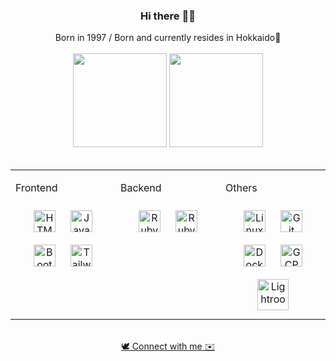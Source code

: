 ### <div align="center">Hi there 👋🏻</div>  

  <div align="center">Born in 1997 / Born and currently resides in Hokkaido🐏</div>
  
<br/>  

<div align="center">
  <img height="150px" src="https://github-readme-stats.vercel.app/api?username=satou-haruka-37&show_icons=true&count_private=true&hide_border=true&theme=github_dark_dimmed" />
  <img height="150px" src="https://github-readme-stats.vercel.app/api/top-langs/?username=satou-haruka-37&layout=compact&show_icons=true&hide_border=true&theme=github_dark_dimmed" />
</div>  

<br/>

<table align="center">
  <tr><td valign="top" width="33%">
  
  <p>Frontend</p>
  <div align="center">  
    <a href="https://en.wikipedia.org/wiki/HTML5" target="_blank"><img style="margin: 10px" src="https://profilinator.rishav.dev/skills-assets/html5-original-wordmark.svg" alt="HTML5" height="35" /></a>  
    <a href="https://www.javascript.com/" target="_blank"><img style="margin: 10px" src="https://profilinator.rishav.dev/skills-assets/javascript-original.svg" alt="JavaScript" height="35" /></a>  
    <a href="https://getbootstrap.com/docs/3.4/javascript/" target="_blank"><img style="margin: 10px" src="https://profilinator.rishav.dev/skills-assets/bootstrap-plain.svg" alt="Bootstrap" height="35" /></a>  
    <a href="https://www.tailwindcss.com/" target="_blank"><img style="margin: 10px" src="https://profilinator.rishav.dev/skills-assets/tailwindcss.svg" alt="Tailwind CSS" height="35" /></a>  
  </div>
  
  </td><td valign="top" width="33%">
  
  <p>Backend</p>
  <div align="center">  
    <a href="https://www.ruby-lang.org/en/" target="_blank"><img style="margin: 10px" src="https://profilinator.rishav.dev/skills-assets/ruby-original-wordmark.svg" alt="Ruby" height="35" /></a>  
    <a href="https://rubyonrails.org/" target="_blank"><img style="margin: 10px" src="https://profilinator.rishav.dev/skills-assets/rails-original-wordmark.svg" alt="Ruby on Rails" height="35" /></a>  
  </div>
  
  </td><td valign="top" width="33%">
  
  <p>Others</p>
  <div align="center">  
    <a href="https://www.linux.org/" target="_blank"><img style="margin: 10px" src="https://profilinator.rishav.dev/skills-assets/linux-original.svg" alt="Linux" height="35" /></a>  
    <a href="https://github.com/" target="_blank"><img style="margin: 10px" src="https://profilinator.rishav.dev/skills-assets/git-scm-icon.svg" alt="Git" height="35" /></a>  
    <a href="https://www.docker.com/" target="_blank"><img style="margin: 10px" src="https://profilinator.rishav.dev/skills-assets/docker-original-wordmark.svg" alt="Docker" height="35" /></a>  
    <a href="https://cloud.google.com/" target="_blank"><img style="margin: 10px" src="https://profilinator.rishav.dev/skills-assets/google_cloud-icon.svg" alt="GCP" height="35" /></a>  
    <a href="https://www.adobe.com/products/photoshop-lightroom.html" target="_blank"><img style="margin: 10px" src="https://profilinator.rishav.dev/skills-assets/lightroom.png" alt="Lightroom" height="50" /></a>  
  </div>
  
  </td></tr>
</table>


<br />

<div align="center">
  <a href="https://tagffy.com/lemonade_37/" target="_blank">🕊️ Connect with me ✉️</a>
</div>
